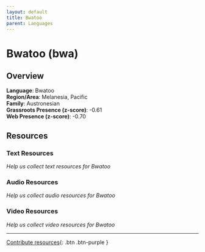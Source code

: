 ```yaml
---
layout: default
title: Bwatoo
parent: Languages
---
```


# Bwatoo (bwa)

## Overview

**Language**: Bwatoo  
**Region/Area**: Melanesia, Pacific  
**Family**: Austronesian  
**Grassroots Presence (z-score)**: -0.61  
**Web Presence (z-score)**: -0.70  

## Resources

### Text Resources
*Help us collect text resources for Bwatoo*

### Audio Resources
*Help us collect audio resources for Bwatoo*

### Video Resources
*Help us collect video resources for Bwatoo*

---

[Contribute resources](https://forms.office.com/e/1SfLJx3u1r){: .btn .btn-purple }
